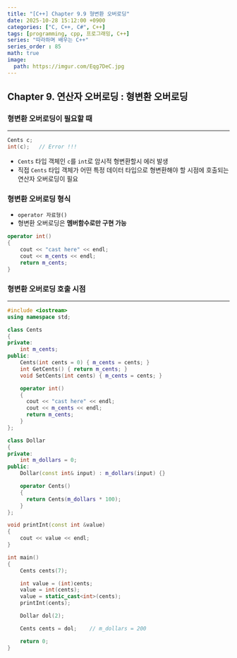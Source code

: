 ```yaml
---
title: "[C++] Chapter 9.9 형변환 오버로딩"
date: 2025-10-28 15:12:00 +0900
categories: ["C, C++, C#", C++]
tags: [programming, cpp, 프로그래밍, C++]
series: "따라하며 배우는 C++"
series_order : 85
math: true
image:
  path: https://imgur.com/Eqg7DeC.jpg
---
```


## Chapter 9. 연산자 오버로딩 : 형변환 오버로딩

### 형변환 오버로딩이 필요할 때

---

```cpp
Cents c;
int(c);   // Error !!!
```

- `Cents` 타입 객체인 `c`를 `int`로 암시적 형변환할시 에러 발생
- 직접 `Cents` 타입 객체가 어떤 특정 데이터 타입으로 형변환해야 할 시점에 호출되는 연산자 오버로딩이 필요

### 형변환 오버로딩 형식

- `operator 자료형()`
- 형변환 오버로딩은 **멤버함수로만 구현 가능**

```cpp
operator int()
{
    cout << "cast here" << endl;
    cout << m_cents << endl;
    return m_cents;
}
```

### 형변환 오버로딩 호출 시점

---

```cpp
#include <iostream>
using namespace std;

class Cents
{
private:
    int m_cents;
public:
    Cents(int cents = 0) { m_cents = cents; }
    int GetCents() { return m_cents; }
    void SetCents(int cents) { m_cents = cents; }

    operator int()
    {
      cout << "cast here" << endl; 
      cout << m_cents << endl;
      return m_cents;
    }
};

class Dollar
{
private:
    int m_dollars = 0;
public:
    Dollar(const int& input) : m_dollars(input) {}

    operator Cents()
    {
      return Cents(m_dollars * 100);
    }
};

void printInt(const int &value)
{
    cout << value << endl;
}

int main()
{
    Cents cents(7);

    int value = (int)cents;
    value = int(cents);
    value = static_cast<int>(cents);
    printInt(cents);

    Dollar dol(2);

    Cents cents = dol;    // m_dollars = 200

    return 0;
}
```

